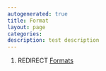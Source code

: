 ```yaml
---
autogenerated: true
title: Format
layout: page
categories: 
description: test description
---
```


1.  REDIRECT [Formats](Formats)
